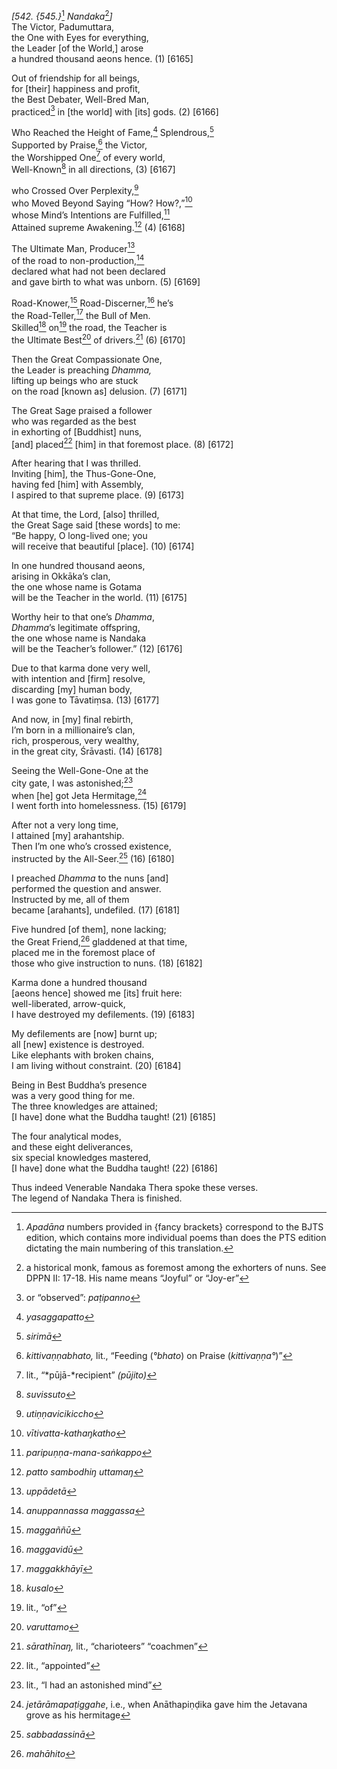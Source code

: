 *\[542. {545.}*[^1] *Nandaka*[^2]*\]*  
The Victor, Padumuttara,  
the One with Eyes for everything,  
the Leader \[of the World,\] arose  
a hundred thousand aeons hence. (1) \[6165\]

Out of friendship for all beings,  
for \[their\] happiness and profit,  
the Best Debater, Well-Bred Man,  
practiced[^3] in \[the world\] with \[its\] gods. (2) \[6166\]

Who Reached the Height of Fame,[^4] Splendrous,[^5]  
Supported by Praise,[^6] the Victor,  
the Worshipped One[^7] of every world,  
Well-Known[^8] in all directions, (3) \[6167\]

who Crossed Over Perplexity,[^9]  
who Moved Beyond Saying “How? How?,”[^10]  
whose Mind’s Intentions are Fulfilled,[^11]  
Attained supreme Awakening.[^12] (4) \[6168\]

The Ultimate Man, Producer[^13]  
of the road to non-production,[^14]  
declared what had not been declared  
and gave birth to what was unborn. (5) \[6169\]

Road-Knower,[^15] Road-Discerner,[^16] he’s  
the Road-Teller,[^17] the Bull of Men.  
Skilled[^18] on[^19] the road, the Teacher is  
the Ultimate Best[^20] of drivers.[^21] (6) \[6170\]

Then the Great Compassionate One,  
the Leader is preaching *Dhamma,*  
lifting up beings who are stuck  
on the road \[known as\] delusion. (7) \[6171\]

The Great Sage praised a follower  
who was regarded as the best  
in exhorting of \[Buddhist\] nuns,  
\[and\] placed[^22] \[him\] in that foremost place. (8) \[6172\]

After hearing that I was thrilled.  
Inviting \[him\], the Thus-Gone-One,  
having fed \[him\] with Assembly,  
I aspired to that supreme place. (9) \[6173\]

At that time, the Lord, \[also\] thrilled,  
the Great Sage said \[these words\] to me:  
“Be happy, O long-lived one; you  
will receive that beautiful \[place\]. (10) \[6174\]

In one hundred thousand aeons,  
arising in Okkāka’s clan,  
the one whose name is Gotama  
will be the Teacher in the world. (11) \[6175\]

Worthy heir to that one’s *Dhamma*,  
*Dhamma*’s legitimate offspring,  
the one whose name is Nandaka  
will be the Teacher’s follower.” (12) \[6176\]

Due to that karma done very well,  
with intention and \[firm\] resolve,  
discarding \[my\] human body,  
I was gone to Tāvatiṃsa. (13) \[6177\]

And now, in \[my\] final rebirth,  
I’m born in a millionaire’s clan,  
rich, prosperous, very wealthy,  
in the great city, Śrāvasti. (14) \[6178\]

Seeing the Well-Gone-One at the  
city gate, I was astonished;[^23]  
when \[he\] got Jeta Hermitage,[^24]  
I went forth into homelessness. (15) \[6179\]

After not a very long time,  
I attained \[my\] arahantship.  
Then I’m one who’s crossed existence,  
instructed by the All-Seer.[^25] (16) \[6180\]

I preached *Dhamma* to the nuns \[and\]  
performed the question and answer.  
Instructed by me, all of them  
became \[arahants\], undefiled. (17) \[6181\]

Five hundred \[of them\], none lacking;  
the Great Friend,[^26] gladdened at that time,  
placed me in the foremost place of  
those who give instruction to nuns. (18) \[6182\]

Karma done a hundred thousand  
\[aeons hence\] showed me \[its\] fruit here:  
well-liberated, arrow-quick,  
I have destroyed my defilements. (19) \[6183\]

My defilements are \[now\] burnt up;  
all \[new\] existence is destroyed.  
Like elephants with broken chains,  
I am living without constraint. (20) \[6184\]

Being in Best Buddha’s presence  
was a very good thing for me.  
The three knowledges are attained;  
\[I have\] done what the Buddha taught! (21) \[6185\]

The four analytical modes,  
and these eight deliverances,  
six special knowledges mastered,  
\[I have\] done what the Buddha taught! (22) \[6186\]

Thus indeed Venerable Nandaka Thera spoke these verses.  
The legend of Nandaka Thera is finished.  
[^1]: *Apadāna* numbers provided in {fancy brackets} correspond to the
    BJTS edition, which contains more individual poems than does the PTS
    edition dictating the main numbering of this translation.  
[^2]: a historical monk, famous as foremost among the exhorters of nuns.
    See DPPN II: 17-18. His name means “Joyful” or “Joy-er”  
[^3]: or “observed”: *paṭipanno*  
[^4]: *yasaggapatto*  
[^5]: *sirimā*  
[^6]: *kittivaṇṇabhato,* lit., “Feeding (*°bhato*) on Praise
    (*kittivaṇṇa°*)”  
[^7]: lit., “*pūjā-*recipient” *(pūjito)*  
[^8]: *suvissuto*  
[^9]: *utiṇṇavicikiccho*  
[^10]: *vītivatta-kathaŋkatho*  
[^11]: *paripuṇṇa-mana-saṅkappo*  
[^12]: *patto sambodhiŋ uttamaŋ*  
[^13]: *uppādetā*  
[^14]: *anuppannassa maggassa*  
[^15]: *maggaññū*  
[^16]: *maggavidū*  
[^17]: *maggakkhāyī*  
[^18]: *kusalo*  
[^19]: lit., “of”  
[^20]: *varuttamo*  
[^21]: *sārathīnaŋ,* lit., “charioteers” “coachmen”  
[^22]: lit., “appointed”  
[^23]: lit., “I had an astonished mind”  
[^24]: *jetārāmapaṭiggahe*, i.e., when Anāthapiṇḍika gave him the
    Jetavana grove as his hermitage  
[^25]: *sabbadassinā*  
[^26]: *mahāhito*

